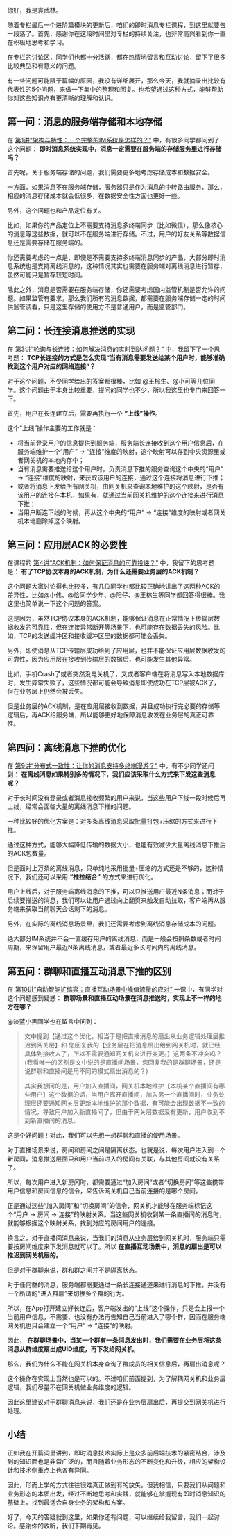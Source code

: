 你好，我是袁武林。

随着专栏最后一个进阶篇模块的更新后，咱们的即时消息专栏课程，到这里就要告一段落了。首先，感谢你在这段时间里对专栏的持续关注，也非常高兴看到你一直在积极地思考和学习。

在专栏的讨论区，同学们也都十分活跃，都在热情地留言和互动讨论，留下了很多比较典型和有意义的问题。

有一些问题可能限于篇幅的原因，我没有详细展开，那么今天，我就摘录出比较有代表性的5个问题，来做一下集中的整理和回复。也希望通过这种方式，能够帮助你对这些知识点有更清晰的理解和认识。

## 第一问：消息的服务端存储和本地存储

在 [第1讲“架构与特性：一个完整的IM系统是怎样的？”](https://time.geekbang.org/column/article/127872) 中，有很多同学都问到了这个问题： **即时消息系统实现中，消息一定需要在服务端的存储服务里进行存储吗？**

首先呢，关于服务端存储的问题，我们需要更多地考虑存储成本和数据安全。

一方面，如果消息不在服务端存储，服务器只是作为消息的中转路由服务，那么，相应的消息存储成本就会低很多，在数据安全性方面也更好一些。

另外，这个问题也和产品定位有关。

比如，如果你的产品定位上不需要支持消息多终端同步（比如微信），那么像核心的消息等这些数据，就可以不在服务端进行存储。不过，用户的好友关系等数据信息还是需要存储在服务端的。

你还需要考虑的一点是，即使是不需要支持多终端消息同步的产品，大部分即时消息系统也是支持离线消息的，这种情况其实也需要在服务端对离线消息进行暂存，虽然可能只是暂存较短时间。

除此之外，消息是否需要在服务端存储，你还需要考虑国内监管机制是否允许的问题。如果监管有要求，那么我们所有的消息数据，都需要在服务端存储一定的时间供监管调看，只是这里存储的使用方不是普通用户，而是监管部门。

## 第二问：长连接消息推送的实现

在 [第3讲“轮询与长连接：如何解决消息的实时到达问题？”](https://time.geekbang.org/column/article/128942) 中，我留下了一个思考题： **TCP长连接的方式是怎么实现“当有消息需要发送给某个用户时，能够准确找到这个用户对应的网络连接”？**

对于这个问题，不少同学给出的答案都很棒，比如 @王棕生、@小可等几位同学。这个问题由于本身比较重要，提问的同学也不少，所以我这里也专门来回答一下。

首先，用户在长连建立后，需要再执行一个 **“上线”操作**。

这个“上线”操作主要的工作就是：

- 将当前登录用户的信息提供到服务端，服务端长连接收到这个用户信息后，在服务端维护一个“用户” -\> “连接”维度的映射，这个映射可以存到中央资源里或者网关机的本地内存中；
- 当有消息需要推送给这个用户时，负责消息下推的服务查询这个中央的“用户” -\> “连接”维度的映射，来获取该用户的连接，通过这个连接将消息进行下推；
- 或者将消息下发给所有网关机，由网关机来查询本地维护的这个映射，是否有该用户的连接在本机，如果有，就通过当前网关机维护的这个连接来进行消息下推；
- 当用户断连下线的时候，再从这个中央的“用户” -\> “连接”维度的映射或者网关机本地删除掉这个映射。

## 第三问：应用层ACK的必要性

在课程的 [第4讲“ACK机制：如何保证消息的可靠投递？”](https://time.geekbang.org/column/article/129751) 中，我留下的思考题是： **有了TCP协议本身的ACK机制，为什么还需要业务层的ACK机制？**

这个问题大家讨论得也比较多，有几位同学也都比较正确地讲出了这两种ACK的差异性，比如@小伟、@恰同学少年、@阳仔、@王棕生等同学都回答得很棒。我这里也简单说一下这个问题的答案。

这是因为，虽然TCP协议本身的ACK机制，能够保证消息在正常情况下传输层数据收发的可靠性，但在连接异常断开等场景下，也可能存在数据丢失的风险。比如，TCP的发送缓冲区和接收缓冲区里的数据都可能会丢失。

另外，即使消息从TCP传输层成功给到了应用层，也并不能保证应用层数据收发的可靠性，因为应用层在接收到传输层的数据后，也可能发生其他异常。

比如，手机Crash了或者突然没电关机了，又或者客户端在将消息写入本地数据库时，发生异常失败了，这些情况都可能会导致消息即使成功在TCP层被ACK了，但在业务层上仍然会被丢失。

但是业务层的ACK机制，是在应用层接收到数据，并且成功执行完必要的存储等逻辑后，再ACK给服务端，所以能够更好地保障消息收发在业务层的真正可靠性。

## 第四问：离线消息下推的优化

在 [第9讲“分布式一致性：让你的消息支持多终端漫游？”](https://time.geekbang.org/column/article/136020) 中，有不少同学还问到： **在离线消息如果特别多的情况下，我们应该采取什么方式来下发这些消息呢？**

对于长时间没有登录或者消息接收频繁的用户来说，当这些用户下线一段时候后再上线，经常会面临大量的离线消息下推的问题。

一种比较好的优化方案是：对多条离线消息采取批量打包+压缩的方式来进行下推。

通过这种方式，能够大幅降低传输的数据大小，也能有效减少大量离线消息下推后的ACK包数量。

但是面对上万条的离线消息，只单纯地采用批量+压缩的方式还是不够的，这种情况下，我们还可以采用 **“推拉结合”** 的方式来进行优化。

用户上线后，对于服务端离线消息的下推，可以只推送用户最近N条消息；而对于后续要推送的消息，我们可以让用户通过向上翻页来触发自动拉取，客户端再从服务端来获取当前聊天会话剩下的消息。

另外，在实际的离线消息场景里，我们还需要考虑到离线消息存储成本的问题。

绝大部分IM系统并不会一直缓存用户的离线消息，而是一般会按照条数或者时间周期，来保留用户最近N条离线消息，或者最近多长时间内的离线消息。

## 第五问：群聊和直播互动消息下推的区别

在 [第10讲“自动智能扩缩容：直播互动场景中峰值流量的应对”](https://time.geekbang.org/column/article/137000) 一课中，有同学对这个问题感到疑惑： **群聊场景和直播互动场景在消息推送时，实现上不一样的地方在哪？**

@淡蓝小黑同学也在留言中问到：

> 文中提到【通过这个优化，相当于是把直播消息的扇出从业务逻辑处理层推迟到网关层】和 您回复我的【业务层在把消息扇出给到网关机时，就已经具体到接收人了，所以不需要通知网关机来进行变更。】这两条不冲突吗？(我看唯一的区别是文中说的是直播间场景，您回复我的是群聊场景，还是说群聊和直播间是用不同的模式扇出消息的？)
>
> 其实我想问的是，用户加入直播间，网关机本地维护【本机某个直播间有哪些用户】这个数据的话，当用户离开直播间，加入另一个直播间时，业务处理层还要通知网关层更新本地维护的那个数据，有可能会出现数据不一致的情况，导致用户加入新直播间了，但由于网关层数据没有更新，用户收到不到新直播间的消息。

这是个好问题！对此，我们可以先想一想群聊和直播的使用场景。

对于直播场景来说，房间和房间之间是隔离状态。也就是说，每次用户进入到一个新房间，消息推送层面只和用户当前进入的房间有关联，与其他房间就没有关系了。

所以，每次用户进入新房间时，都需要通过“加入房间”或者“切换房间”等这些携带用户信息和房间信息的信令，来告诉网关机自己当前连接的是哪个房间。

正是通过这些“加入房间”和“切换房间”的信令，网关机才能够在服务端标记这个“用户 -> 房间 -\> 连接”的映射关系。当这些网关机收到某一条直播间的消息时，就能够根据这个映射关系，找到对应的房间用户的连接。

换言之，对于直播间消息来说，当我们的消息从业务层给到网关机时，服务端只需要按房间维度来下发消息就可以了。所以 **在直播互动场景中，消息的扇出是可以推迟到网关机层的。**

但是对于群聊来说，群和群之间并不是隔离状态。

对于任何群的消息，服务端都需要通过一条长连接通道来进行消息的下推，并没有一个所谓的“进入群聊”来切换多个群的行为。

所以，在App打开建立好长连后，客户端发出的“上线”这个操作，只是会上报一个当前用户信息，不需要、也没有办法再告知自己当前进入了哪个群，因而在服务端网关机也只会建立一个“用户” -> “连接”的映射。

因此， **在群聊场景中，当某一个群有一条消息发出时，我们需要在业务层将这条消息从群维度扇出成UID维度，再下发给网关机**。

那么，我们为什么不能在网关机本身查询了群成员的相关信息后，再扇出消息呢？

这个操作在实现上当然也是可以的。不过咱们前面提到，为了解耦网关机和业务层逻辑，我们尽量不在网关机做业务维度的逻辑。

因此这里建议对于群聊消息来说，我们还是在业务层扇出后，再提交到网关机进行处理。

## 小结

正如我在开篇词里讲到，即时消息技术实际上是众多前后端技术的紧密结合，涉及到的知识面也是非常广泛的，而且随着业务形态的不断变化和升级，相应的架构设计和技术侧重点上也各有异同。

因此，形而上学的方式往往很难真正做到有的放矢。但我相信，只要我们从问题和业务形态的本质出发，经过不断地思考和实践，就能够在掌握现有即时消息知识的基础上，找到最适合自身业务的架构和方案。

好了，今天的答疑就到这里，如果你还有问题，可以继续给我留言，我们一起讨论。感谢你的收听，我们下期再见。